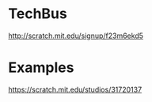 # TechBus
http://scratch.mit.edu/signup/f23m6ekd5

# Examples
https://scratch.mit.edu/studios/31720137
